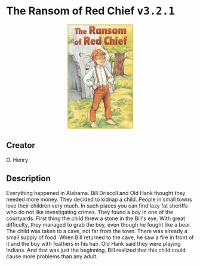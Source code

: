 
# The Ransom of Red Chief <kbd>v3.2.1</kbd>

<center>
  <img src="./cover-1024.jpg"/>
</center>

## Creator
O. Henry

## Description
Everything happened in Alabama. Bill Driscoll and Old Hank thought they needed more money. They decided to kidnap a child.  People in small towns love their children very much. In such places you can find lazy fat sheriffs who do not like investigating crimes. They found a boy in one of the courtyards. First thing the child threw a stone in the Bill's eye. With great difficulty, they managed to grab the boy, even though he fought like a bear. The child was taken to a cave, not far from the town. There was already a small supply of food. When Bill returned to the cave, he saw a fire in front of it and the boy with feathers in his hair. Old Hank said they were playing Indians. And that was just the beginning. Bill realized that this child could cause more problems than any adult.
